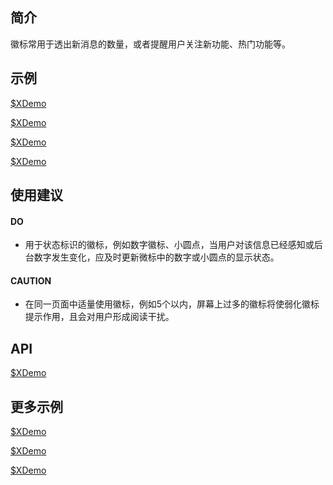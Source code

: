 
## 简介
徽标常用于透出新消息的数量，或者提醒用户关注新功能、热门功能等。


## 示例
[$XDemo](https://pre-xconsole.aliyun-inc.com/demos-viewer?demoKey=.%2Fbadge%2Fdemo1.tsx)

[$XDemo](https://pre-xconsole.aliyun-inc.com/demos-viewer?demoKey=.%2Fbadge%2Fdemo2.tsx)

[$XDemo](https://pre-xconsole.aliyun-inc.com/demos-viewer?demoKey=.%2Fbadge%2Fdemo3.tsx)

[$XDemo](https://pre-xconsole.aliyun-inc.com/demos-viewer?demoKey=.%2Fbadge%2Fdemo4.tsx)

## 使用建议

#### DO
- 用于状态标识的徽标，例如数字徽标、小圆点，当用户对该信息已经感知或后台数字发生变化，应及时更新微标中的数字或小圆点的显示状态。

#### CAUTION
- 在同一页面中适量使用徽标，例如5个以内，屏幕上过多的徽标将使弱化徽标提示作用，且会对用户形成阅读干扰。

## API

[$XDemo](https://pre-xconsole.aliyun-inc.com/demos-viewer?demoKey=docs%2Fbadge&consoleOSId=alicloud-component-demos)

## 更多示例

[$XDemo](https://pre-xconsole.aliyun-inc.com/demos-viewer?demoKey=badge%2Fplus&consoleOSId=alicloud-component-demos)

[$XDemo](https://pre-xconsole.aliyun-inc.com/demos-viewer?demoKey=badge%2Fno-wrapper&consoleOSId=alicloud-component-demos)

[$XDemo](https://pre-xconsole.aliyun-inc.com/demos-viewer?demoKey=balloon%2Faccessibility&consoleOSId=alicloud-component-demos)
